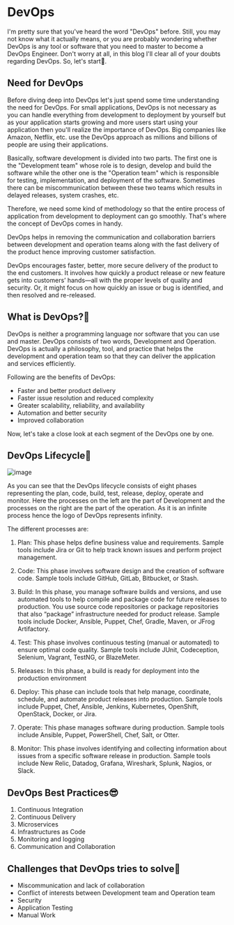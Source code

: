 # **DevOps**
I'm pretty sure that you've heard the word "DevOps" before. Still, you may not know what it actually means, or you are probably wondering whether DevOps is any tool or software that you need to master to become a DevOps Engineer. Don't worry at all, in this blog I'll clear all of your doubts regarding DevOps. So, let's start🚀.

## **Need for DevOps**
Before diving deep into DevOps let's just spend some time understanding the need for DevOps. For small applications, DevOps is not necessary as you can handle everything from development to deployment by yourself but as your application starts growing and more users start using your application then you'll realize the importance of DevOps. Big companies like Amazon, Netflix, etc. use the DevOps approach as millions and billions of people are using their applications.

Basically, software development is divided into two parts. The first one is the "Development team" whose role is to design, develop and build the software while the other one is the "Operation team" which is responsible for testing, implementation, and deployment of the software. Sometimes there can be miscommunication between these two teams which results in delayed releases, system crashes, etc.

Therefore, we need some kind of methodology so that the entire process of application from development to deployment can go smoothly. That's where the concept of DevOps comes in handy.

DevOps helps in removing the communication and collaboration barriers between development and operation teams along with the fast delivery of the product hence improving customer satisfaction.

DevOps encourages faster, better, more secure delivery of the product to the end customers. It involves how quickly a product release or new feature gets into customers’ hands—all with the proper levels of quality and security. Or, it might focus on how quickly an issue or bug is identified, and then resolved and re-released.

## **What is DevOps?🤔**
DevOps is neither a programming language nor software that you can use and master. DevOps consists of two words, Development and Operation. DevOps is actually a philosophy, tool, and practice that helps the development and operation team so that they can deliver the application and services efficiently.

Following are the benefits of DevOps:
* Faster and better product delivery
* Faster issue resolution and reduced complexity
* Greater scalability, reliability, and availability
* Automation and better security
* Improved collaboration

Now, let's take a close look at each segment of the DevOps one by one.

## **DevOps Lifecycle🤩**
![image](https://cdn.hashnode.com/res/hashnode/image/upload/v1658075800555/gRaiVkoQn.jpg?auto=compress,format&format=webp)

As you can see that the DevOps lifecycle consists of eight phases representing the plan, code, build, test, release, deploy, operate and monitor. Here the processes on the left are the part of Development and the processes on the right are the part of the operation. As it is an infinite process hence the logo of DevOps represents infinity.

The different processes are:

1. Plan: This phase helps define business value and requirements. Sample tools include Jira or Git to help track known issues and perform project management.

2. Code: This phase involves software design and the creation of software code. Sample tools include GitHub, GitLab, Bitbucket, or Stash.

3. Build: In this phase, you manage software builds and versions, and use automated tools to help compile and package code for future releases to production. You use source code repositories or package repositories that also “package” infrastructure needed for product release. Sample tools include Docker, Ansible, Puppet, Chef, Gradle, Maven, or JFrog Artifactory.

4. Test: This phase involves continuous testing (manual or automated) to ensure optimal code quality. Sample tools include JUnit, Codeception, Selenium, Vagrant, TestNG, or BlazeMeter.

5. Releases: In this phase, a build is ready for deployment into the production environment

6. Deploy: This phase can include tools that help manage, coordinate, schedule, and automate product releases into production. Sample tools include Puppet, Chef, Ansible, Jenkins, Kubernetes, OpenShift, OpenStack, Docker, or Jira.

7. Operate: This phase manages software during production. Sample tools include Ansible, Puppet, PowerShell, Chef, Salt, or Otter.

8. Monitor: This phase involves identifying and collecting information about issues from a specific software release in production. Sample tools include New Relic, Datadog, Grafana, Wireshark, Splunk, Nagios, or Slack.

## **DevOps Best Practices😎**
1. Continuous Integration
2. Continuous Delivery
3. Microservices
4. Infrastructures as Code
5. Monitoring and logging
6. Communication and Collaboration

## **Challenges that DevOps tries to solve🤔**
- Miscommunication and lack of collaboration
- Conflict of interests between Development team and Operation team
- Security
- Application Testing
- Manual Work